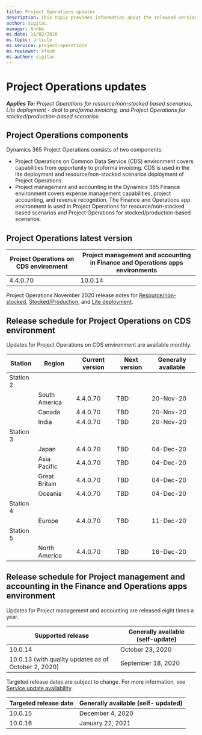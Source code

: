 ```yaml
---
title: Project Operations updates
description: This topic provides information about the released versions of Dynamics 365 Project Operations.
author: sigitac
manager: Annbe
ms.date: 11/02/2020
ms.topic: article
ms.service: project-operations
ms.reviewer: kfend 
ms.author: sigitac
---
```


# Project Operations updates

_**Applies To:** Project Operations for resource/non-stocked based scenarios, Lite deployment - deal to proforma invoicing, and Project Operations for stocked/production-based scenarios_

## Project Operations components

Dynamics 365 Project Operations consists of two components:

- Project Operations on Common Data Service (CDS) environment covers capabilities from opportunity to proforma invoicing. CDS is used in the lite deployment and resource/non-stocked scenarios deployment of Project Operations.
- Project management and accounting in the Dynamics 365 Finance environment covers expense management capabilities, project accounting, and revenue recognition. The Finance and Operations app environment is used in Project Operations for resource/non-stocked based scenarios and Project Operations for stocked/production-based scenarios.

## Project Operations latest version

| Project Operations on CDS environment | Project management and accounting in Finance and Operations apps environments |
| --- | --- |
| 4.4.0.70 | 10.0.14 |

Project Operations November 2020 release notes for [Resource/non-stocked](whats-new-nov-2020-resource-based.md), [Stocked/Production](../prod-pma/whats-new/whats-new-nov-2020-production-based.md), and [Lite deployment](../pro/whats-new/whats-new-nov-2020-lite.md).

## Release schedule for Project Operations on CDS environment

Updates for Project Operations on CDS environment are available monthly. 

| Station   | Region        | Current version | Next version | Generally available |
|-----------|---------------|-----------------|--------------|---------------------|
| Station 2 |   &nbsp;      |    &nbsp;       | &nbsp;       |      &nbsp;         |
|   &nbsp;  | South America |  4.4.0.70       | TBD     | 20-Nov-20           |
|    &nbsp; | Canada        |  4.4.0.70       | TBD     | 20-Nov-20           |
|   &nbsp;  | India         |  4.4.0.70       | TBD     | 20-Nov-20           |
| Station 3  |      &nbsp;   |     &nbsp;      |     &nbsp;   |      &nbsp;         |
|   &nbsp;  | Japan         |  4.4.0.70       | TBD     | 04-Dec-20           |
|   &nbsp;  | Asia Pacific  |  4.4.0.70       | TBD     | 04-Dec-20           |
|   &nbsp;  | Great Britain |  4.4.0.70       | TBD     | 04-Dec-20           |
|   &nbsp;  | Oceania       |  4.4.0.70       | TBD     | 04-Dec-20           |
| Station 4 |     &nbsp;    |     &nbsp;      |     &nbsp;   |      &nbsp;         |
|   &nbsp;  | Europe        |  4.4.0.70       | TBD     | 11-Dec-20           |
| Station 5 |     &nbsp;    |     &nbsp;      |     &nbsp;   |      &nbsp;         |
|   &nbsp;  | North America |  4.4.0.70       | TBD     | 18-Dec-20           |

## Release schedule for Project management and accounting in the Finance and Operations apps environment

Updates for Project management and accounting are released eight times a year.

| Supported release | Generally available (self-update) |
| --- | --- |
| 10.0.14 | October 23, 2020 |
| 10.0.13 (with quality updates as of October 2, 2020) | September 18, 2020 |

Targeted release dates are subject to change. For more information, see [Service update availability](https://docs.microsoft.com/dynamics365/fin-ops-core/fin-ops/get-started/public-preview-releases?toc=/dynamics365/finance/toc.json).

| Targeted release date | Generally available (self- updated) |
| --- | --- |
| 10.0.15 | December 4, 2020 |
| 10.0.16 | January 22, 2021 |

